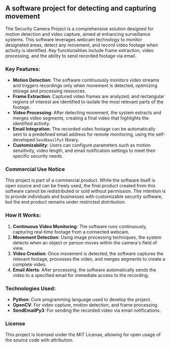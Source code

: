 
## A software project for detecting and capturing movement

The Security Camera Project is a comprehensive solution designed for motion detection and video capture, aimed at enhancing surveillance systems. This software leverages webcam technology to monitor designated areas, detect any movement, and record video footage when activity is identified. Key functionalities include frame extraction, video processing, and the ability to send recorded footage via email.

### Key Features:
- **Motion Detection**: The software continuously monitors video streams and triggers recordings only when movement is detected, optimizing storage and processing resources.
- **Frame Extraction**: Captured video frames are analyzed, and rectangular regions of interest are identified to isolate the most relevant parts of the footage.
- **Video Processing**: After detecting movement, the system extracts and merges video segments, creating a final video that highlights the identified activity.
- **Email Integration**: The recorded video footage can be automatically sent to a predefined email address for remote monitoring, using the self-developed `SendEmailPy3` library.
- **Customizability**: Users can configure parameters such as motion sensitivity, video length, and email notification settings to meet their specific security needs.

### Commercial Use Notice

This project is part of a commercial product. While the software itself is open source and can be freely used, the final product created from this software cannot be redistributed or sold without permission. The intention is to provide individuals and businesses with customizable security software, but the end product remains under restricted distribution.

### How It Works:
1. **Continuous Video Monitoring**: The software runs continuously, capturing real-time footage from a connected webcam.
2. **Movement Detection**: Using image processing techniques, the system detects when an object or person moves within the camera's field of view.
3. **Video Creation**: Once movement is detected, the software captures the relevant footage, processes the video, and merges segments to create a complete video.
4. **Email Alerts**: After processing, the software automatically sends the video to a specified email for immediate access to the recording.

### Technologies Used:
- **Python**: Core programming language used to develop the project.
- **OpenCV**: For video capture, motion detection, and frame processing.
- **SendEmailPy3**: For sending the recorded video via email notifications.

### License

This project is licensed under the MIT License, allowing for open usage of the source code with attribution.
